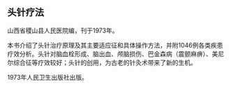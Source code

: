 ## 头针疗法

山西省稷山县人民医院编，刊于1973年。

本书介绍了头针治疗原理及其主要适应征和具体操作方法，并附1046例各类疾患疗效分析。头针对脑血栓形成、脑出血、颅脑损伤、巴金森病（震颤麻痹）、美尼尔综合征等疗效较好；头针的创用，为古老的针灸术带来了新的生机。

1973年人民卫生出版社出版。
